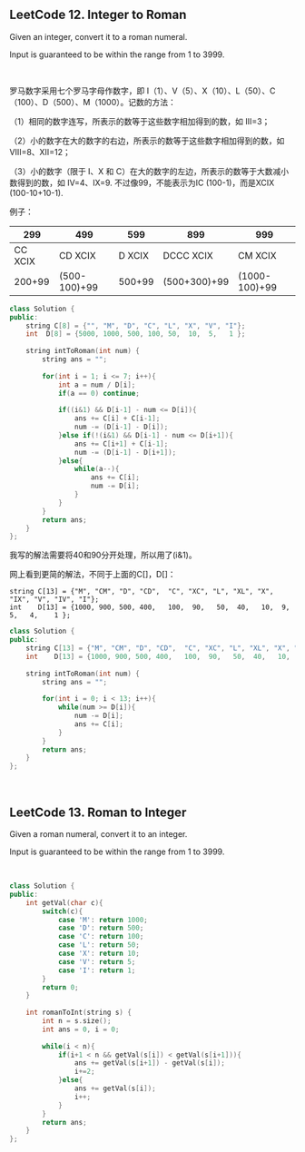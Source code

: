 ## LeetCode 12. Integer to Roman

Given an integer, convert it to a roman numeral.

Input is guaranteed to be within the range from 1 to 3999.

<br>

罗马数字采用七个罗马字母作数字，即 I（1）、V（5）、X（10）、L（50）、C（100）、D（500）、M（1000）。记数的方法：

（1）相同的数字连写，所表示的数等于这些数字相加得到的数，如 Ⅲ=3；

（2）小的数字在大的数字的右边，所表示的数等于这些数字相加得到的数，如 Ⅷ=8、Ⅻ=12；

（3）小的数字（限于 Ⅰ、X 和 C）在大的数字的左边，所表示的数等于大数减小数得到的数，如 Ⅳ=4、Ⅸ=9. 不过像99，不能表示为IC (100-1)，而是XCIX (100-10+10-1).

例子：

| 299     | 499          | 599    | 899          | 999           |
| ------- | ------------ | ------ | ------------ | ------------- |
| CC XCIX | CD XCIX      | D XCIX | DCCC XCIX    | CM XCIX       |
| 200+99  | (500-100)+99 | 500+99 | (500+300)+99 | (1000-100)+99 |

```cpp
class Solution {
public:
	string C[8] = {"", "M", "D", "C", "L", "X", "V", "I"};
	int  D[8] = {5000, 1000, 500, 100, 50,  10,  5,   1 };
 
    string intToRoman(int num) {
    	string ans = "";
 
        for(int i = 1; i <= 7; i++){
        	int a = num / D[i];
        	if(a == 0) continue;
        	
        	if((i&1) && D[i-1] - num <= D[i]){
        		ans += C[i] + C[i-1];
        		num -= (D[i-1] - D[i]);
        	}else if(!(i&1) && D[i-1] - num <= D[i+1]){
        		ans += C[i+1] + C[i-1];
        		num -= (D[i-1] - D[i+1]);
        	}else{
        		while(a--){
        			ans += C[i];
        			num -= D[i];
        		}
        	}
        }
        return ans;
    }
};
```

我写的解法需要将40和90分开处理，所以用了(i&1)。

网上看到更简的解法，不同于上面的C[]，D[]：

```
string C[13] = {"M", "CM", "D", "CD",  "C", "XC", "L", "XL", "X", "IX", "V", "IV", "I"};
int    D[13] = {1000, 900, 500, 400,   100,  90,   50,  40,   10,  9,    5,   4,    1 };
```

```cpp
class Solution {
public:
	string C[13] = {"M", "CM", "D", "CD",  "C", "XC", "L", "XL", "X", "IX", "V", "IV", "I"};
	int    D[13] = {1000, 900, 500, 400,   100,  90,   50,  40,   10,  9,    5,   4,    1 };
 
    string intToRoman(int num) {
    	string ans = "";
 
        for(int i = 0; i < 13; i++){
        	while(num >= D[i]){
        		num -= D[i];
        		ans += C[i];
        	}
        }
        return ans;
    }
};
```

<br>

## LeetCode 13. Roman to Integer

Given a roman numeral, convert it to an integer.

Input is guaranteed to be within the range from 1 to 3999.

<br>

```cpp
class Solution {
public:
	int getVal(char c){
		switch(c){
			case 'M': return 1000;
			case 'D': return 500;
			case 'C': return 100;
			case 'L': return 50;
			case 'X': return 10;
			case 'V': return 5;
			case 'I': return 1;
		}
        return 0;
	}
 
    int romanToInt(string s) {
        int n = s.size();
        int ans = 0, i = 0;
 
        while(i < n){
        	if(i+1 < n && getVal(s[i]) < getVal(s[i+1])){
        		ans += getVal(s[i+1]) - getVal(s[i]);
        		i+=2;
        	}else{
        		ans += getVal(s[i]);
        		i++;
        	}
        }
        return ans;
    }
};
```

